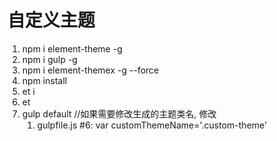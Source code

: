 # 自定义主题
1. npm i element-theme -g
2. npm i gulp -g
4. npm i element-themex -g --force
5. npm install 
6. et i
7. et
8. gulp default //如果需要修改生成的主题类名, 修改
   1. gulpfile.js #6: var customThemeName='.custom-theme'